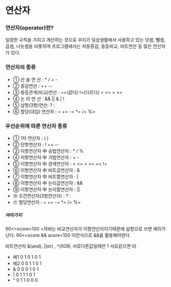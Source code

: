 # 연산자

### 연산자(operator)란?
일정한 규칙을 가지고 계산하는 것으로 우리가 일상생활에서 사용하고 있는 
덧셈, 뺄셈, 곱셈, 나눗셈을 비롯하여 프로그램에서는 자동증감, 동등비교, 비트연산 
등 많은 연산자가 있다.

### 연산자의 종류
- ①.산 술  연 산 : *  /  +  - 
- ② 증감연산 : ++  --
- ③ 동등관계(비교)연산 : ==(같다)  !=(다르다)  <  <=  >  >=
- ④ 논 리  연 산 : &&  || &  |  !
- ⑤ 삼항(3항)연산: ? :
- ⑥ 할당(대입)  연산자 : =  +=  -=  *=  /=  %=

### 우선순위에 따른 연산자 종류
- ① 1차 연산자  :  ( )
- ② 단항연산자  :  !  ++  --
- ③ 이항연산자 中 승법연산자 : *  /  %
- ④ 이항연산자 中 가법연산자 : +  -
- ⑤ 이항연산자 中 관계연산자 : <  <=  >  >=  ==  != 
- ⑥ 이항연산자 中 비트곱연산자 : &
- ⑦ 이항연산자 中 비트합연산자 : |
- ⑧ 이항연산자 中 논리곱연산자 : &&
- ⑨ 이항연산자 中 논리합연산자 : ||
- ⑩ 조건연산자(3항연산자) : ? :
- ⑪ 할당연산자  : =  +=  -=  *=  /=  %= 

##### 여러가지
90<=score<100 <자바는 비교연산자가 이항연산자이기때문에 
삼항으로 쓰면 에러가 난다.
90<=score && score<100 이런식으로 &&를 활용해야한다.

비트연산자 &(and), |(or) , ^(XOR; 서로다른값일때만 1  서로같으면 0)
- 예1 0 1 0 1 0 1
- 예2 0 0 1 1 0 1
- &   0 0 0 1 0 1
-  |    0 1 1 1 0 1
- ^    0 1 1 0  0 0
